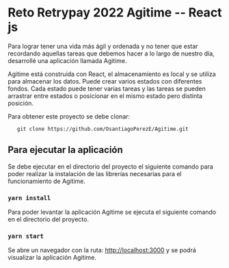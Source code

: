 # Reto Retrypay 2022 Agitime -- React js

Para lograr tener una vida más ágil y ordenada y no tener que estar recordando aquellas tareas que debemos hacer a lo largo de nuestro día, desarrollé una aplicación llamada Agitime.

Agitime está construida con React, el almacenamiento es local y se utiliza para almacenar los datos.
Puede crear varios estados con diferentes fondos. Cada estado puede tener varias tareas y las tareas se pueden arrastrar entre estados o posicionar en el mismo estado pero distinta posición.

Para obtener este proyecto se debe clonar:

```
   git clone https://github.com/OsantiagoPerezE/Agitime.git
```

## Para ejecutar la aplicación

Se debe ejecutar en el directorio del proyecto el siguiente comando para poder realizar la instalación de las librerías necesarias para el funcionamiento de Agitime.

### `yarn install`

Para poder levantar la aplicación Agitime se ejecuta el siguiente comando en el directorio del proyecto.

### `yarn start`

Se abre un navegador con la ruta: [http://localhost:3000](http://localhost:3000) y se podrá visualizar la aplicación Agitime.
